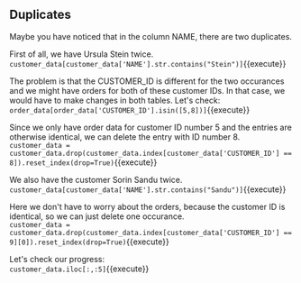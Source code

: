## Duplicates

Maybe you have noticed that in the column NAME, there are two duplicates.<br>

First of all, we have Ursula Stein twice.<br>
`customer_data[customer_data['NAME'].str.contains("Stein")]`{{execute}}

The problem is that the CUSTOMER_ID is different for the two occurances and we might have orders for both of these customer IDs. In that case, we would have to make changes in both tables. Let's check:<br>
`order_data[order_data['CUSTOMER_ID'].isin([5,8])]`{{execute}}

Since we only have order data for customer ID number 5 and the entries are otherwise identical, we can delete the entry with ID number 8.<br>
`customer_data = customer_data.drop(customer_data.index[customer_data['CUSTOMER_ID'] == 8]).reset_index(drop=True)`{{execute}}

We also have the customer Sorin Sandu twice.<br>
`customer_data[customer_data['NAME'].str.contains("Sandu")]`{{execute}}

Here we don't have to worry about the orders, because the customer ID is identical, so we can just delete one occurance.<br>
`customer_data = customer_data.drop(customer_data.index[customer_data['CUSTOMER_ID'] == 9][0]).reset_index(drop=True)`{{execute}}

Let's check our progress:<br>
`customer_data.iloc[:,:5]`{{execute}}